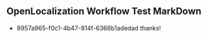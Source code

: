 ## OpenLocalization Workflow Test MarkDown
* 8957a965-f0c1-4b47-814f-6366b1adedad thanks!

<!--HONumber=Feb17_HO2-->


